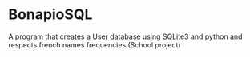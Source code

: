 # BonapioSQL
A program that creates a User database using SQLite3 and python and respects french names frequencies
(School project)
